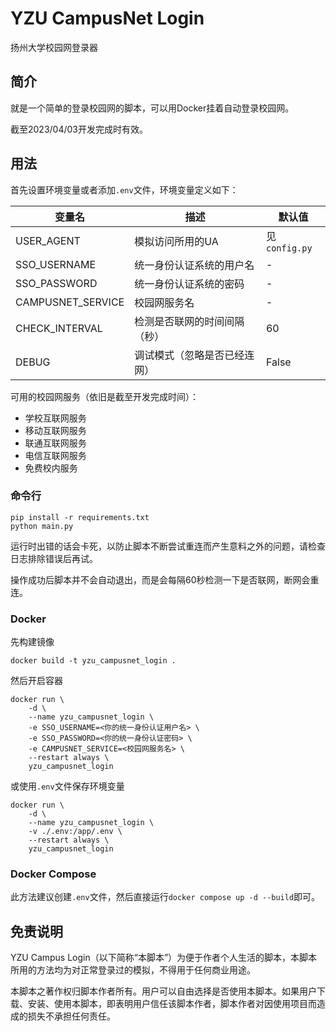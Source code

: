 # YZU CampusNet Login

扬州大学校园网登录器

## 简介

就是一个简单的登录校园网的脚本，可以用Docker挂着自动登录校园网。

截至2023/04/03开发完成时有效。

## 用法

首先设置环境变量或者添加`.env`文件，环境变量定义如下：

|变量名|描述|默认值|
|-|-|-|
|USER_AGENT|模拟访问所用的UA|见`config.py`|
|SSO_USERNAME|统一身份认证系统的用户名|-|
|SSO_PASSWORD|统一身份认证系统的密码|-|
|CAMPUSNET_SERVICE|校园网服务名|-|
|CHECK_INTERVAL|检测是否联网的时间间隔（秒）|60|
|DEBUG|调试模式（忽略是否已经连网）|False|

可用的校园网服务（依旧是截至开发完成时间）：

- 学校互联网服务
- 移动互联网服务
- 联通互联网服务
- 电信互联网服务
- 免费校内服务

### 命令行

```shell
pip install -r requirements.txt
python main.py
```

运行时出错的话会卡死，以防止脚本不断尝试重连而产生意料之外的问题，请检查日志排除错误后再试。

操作成功后脚本并不会自动退出，而是会每隔60秒检测一下是否联网，断网会重连。


### Docker

先构建镜像

```shell
docker build -t yzu_campusnet_login .
```

然后开启容器

```shell
docker run \
    -d \
    --name yzu_campusnet_login \
    -e SSO_USERNAME=<你的统一身份认证用户名> \
    -e SSO_PASSWORD=<你的统一身份认证密码> \
    -e CAMPUSNET_SERVICE=<校园网服务名> \
    --restart always \
    yzu_campusnet_login
```

或使用`.env`文件保存环境变量

```shell
docker run \
    -d \
    --name yzu_campusnet_login \
    -v ./.env:/app/.env \
    --restart always \
    yzu_campusnet_login
```

### Docker Compose

此方法建议创建`.env`文件，然后直接运行```docker compose up -d --build```即可。


## 免责说明

YZU Campus Login（以下简称“本脚本”）为便于作者个人生活的脚本，本脚本所用的方法均为对正常登录过的模拟，不得用于任何商业用途。

本脚本之著作权归脚本作者所有。用户可以自由选择是否使用本脚本。如果用户下载、安装、使用本脚本，即表明用户信任该脚本作者，脚本作者对因使用项目而造成的损失不承担任何责任。
